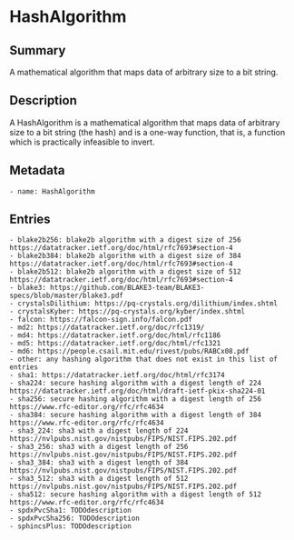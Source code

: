 <!-- Automatically generated by spec-parser v2.0.0 on 2023-12-25T20:28:21.783513+00:00 -->
<!-- SPDX-License-Identifier: Community-Spec-1.0 -->

# HashAlgorithm

## Summary

A mathematical algorithm that maps data of arbitrary size to a bit string.


## Description

A HashAlgorithm is a mathematical algorithm that maps data of arbitrary size to a bit string (the hash)
and is a one-way function, that is, a function which is practically infeasible to invert.


## Metadata

    - name: HashAlgorithm



## Entries
    - blake2b256: blake2b algorithm with a digest size of 256 https://datatracker.ietf.org/doc/html/rfc7693#section-4
    - blake2b384: blake2b algorithm with a digest size of 384 https://datatracker.ietf.org/doc/html/rfc7693#section-4
    - blake2b512: blake2b algorithm with a digest size of 512 https://datatracker.ietf.org/doc/html/rfc7693#section-4
    - blake3: https://github.com/BLAKE3-team/BLAKE3-specs/blob/master/blake3.pdf
    - crystalsDilithium: https://pq-crystals.org/dilithium/index.shtml
    - crystalsKyber: https://pq-crystals.org/kyber/index.shtml
    - falcon: https://falcon-sign.info/falcon.pdf
    - md2: https://datatracker.ietf.org/doc/rfc1319/
    - md4: https://datatracker.ietf.org/doc/html/rfc1186
    - md5: https://datatracker.ietf.org/doc/html/rfc1321
    - md6: https://people.csail.mit.edu/rivest/pubs/RABCx08.pdf
    - other: any hashing algorithm that does not exist in this list of entries
    - sha1: https://datatracker.ietf.org/doc/html/rfc3174
    - sha224: secure hashing algorithm with a digest length of 224 https://datatracker.ietf.org/doc/html/draft-ietf-pkix-sha224-01
    - sha256: secure hashing algorithm with a digest length of 256 https://www.rfc-editor.org/rfc/rfc4634
    - sha384: secure hashing algorithm with a digest length of 384 https://www.rfc-editor.org/rfc/rfc4634
    - sha3_224: sha3 with a digest length of 224 https://nvlpubs.nist.gov/nistpubs/FIPS/NIST.FIPS.202.pdf
    - sha3_256: sha3 with a digest length of 256 https://nvlpubs.nist.gov/nistpubs/FIPS/NIST.FIPS.202.pdf
    - sha3_384: sha3 with a digest length of 384 https://nvlpubs.nist.gov/nistpubs/FIPS/NIST.FIPS.202.pdf
    - sha3_512: sha3 with a digest length of 512 https://nvlpubs.nist.gov/nistpubs/FIPS/NIST.FIPS.202.pdf
    - sha512: secure hashing algorithm with a digest length of 512 https://www.rfc-editor.org/rfc/rfc4634
    - spdxPvcSha1: TODOdescription
    - spdxPvcSha256: TODOdescription
    - sphincsPlus: TODOdescription

